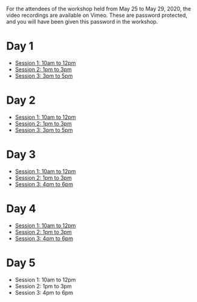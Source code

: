 For the attendees of the workshop held from May 25 to May 29, 2020, the video recordings are available on Vimeo.
These are password protected, and you will have been given this password in the workshop.

# Day 1

* [Session 1: 10am to 12pm](https://vimeo.com/422407335)
* [Session 2: 1pm to 3pm](https://vimeo.com/422450679)
* [Session 3: 3pm to 5pm](https://vimeo.com/422509319)

# Day 2

* [Session 1: 10am to 12pm](https://vimeo.com/422895327)
* [Session 2: 1pm to 3pm](https://vimeo.com/422894242)
* [Session 3: 3pm to 5pm](https://vimeo.com/422885807)

# Day 3

* [Session 1: 10am to 12pm](https://vimeo.com/423144224)
* [Session 2: 1pm to 3pm](https://vimeo.com/423219727)
* [Session 3: 4pm to 6pm](https://vimeo.com/423290641)

# Day 4

* [Session 1: 10am to 12pm](https://vimeo.com/423621981)
* [Session 2: 1pm to 3pm](https://vimeo.com/423639697)
* [Session 3: 4pm to 6pm](https://vimeo.com/423727083)

# Day 5

* Session 1: 10am to 12pm
* Session 2: 1pm to 3pm
* Session 3: 4pm to 6pm


